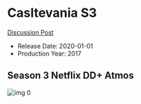 # Casltevania S3

[Discussion Post](https://www.avsforum.com/threads/bass-eq-for-filtered-movies.2995212/post-59345230)

* Release Date: 2020-01-01
* Production Year: 2017

## Season 3 Netflix DD+ Atmos

![img 0](https://i.imgur.com/CDew5oa.jpg)


